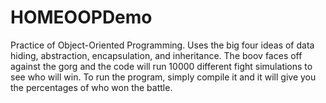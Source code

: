 # HOMEOOPDemo
Practice of Object-Oriented Programming. Uses the big four ideas of data hiding, abstraction, encapsulation, and inheritance.
The boov faces off against the gorg and the code will run 10000 different fight simulations to see who will win.
To run the program, simply compile it and it will give you the percentages of who won the battle.
